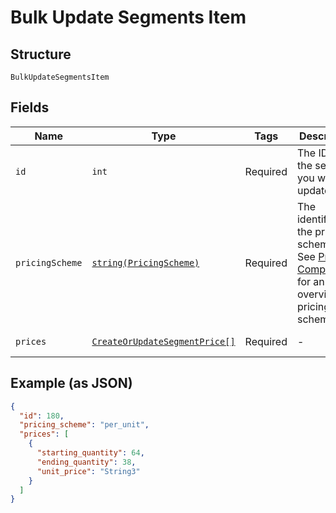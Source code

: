 
# Bulk Update Segments Item

## Structure

`BulkUpdateSegmentsItem`

## Fields

| Name | Type | Tags | Description | Getter | Setter |
|  --- | --- | --- | --- | --- | --- |
| `id` | `int` | Required | The ID of the segment you want to update. | getId(): int | setId(int id): void |
| `pricingScheme` | [`string(PricingScheme)`](../../doc/models/pricing-scheme.md) | Required | The identifier for the pricing scheme. See [Product Components](https://help.chargify.com/products/product-components.html) for an overview of pricing schemes. | getPricingScheme(): string | setPricingScheme(string pricingScheme): void |
| `prices` | [`CreateOrUpdateSegmentPrice[]`](../../doc/models/create-or-update-segment-price.md) | Required | - | getPrices(): array | setPrices(array prices): void |

## Example (as JSON)

```json
{
  "id": 180,
  "pricing_scheme": "per_unit",
  "prices": [
    {
      "starting_quantity": 64,
      "ending_quantity": 38,
      "unit_price": "String3"
    }
  ]
}
```


